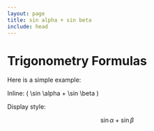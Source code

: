 ```yaml
---
layout: page
title: sin alpha + sin beta
include: head
---
```


# Trigonometry Formulas

Here is a simple example:

Inline: \( \sin \alpha + \sin \beta \)

Display style:

$$
\sin \alpha + \sin \beta
$$
